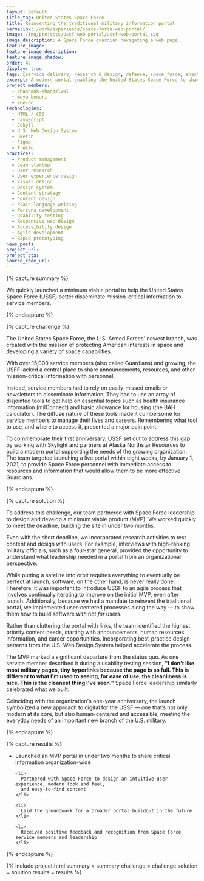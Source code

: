 ```yaml
---
layout: default
title_tag: United States Space Force
title: Reinventing the traditional military information portal
permalink: /work/experience/space-force-web-portal/
image: /img/projects/ussf_web_portal/ussf-web-portal.svg
image_description: A Space Force guardian navigating a web page.
feature_image:
feature_image_description:
feature_image_shadow:
order: 42
display: true
tags: [service delivery, research & design, defense, space force, shashank khandelwal, maya benari, zoe do]
excerpt: A modern portal enabling the United States Space Force to share critical information with a growing organization of over 15,000 service members.
project_members:
  - shashank-khandelwal
  - maya-benari
  - zoe-do
technologies:
  - HTML / CSS
  - JavaScript
  - Jekyll
  - U.S. Web Design System
  - Sketch
  - Figma
  - Trello
practices:
  - Product management
  - Lean startup
  - User research
  - User experience design
  - Visual design
  - Design system
  - Content strategy
  - Content design
  - Plain-language writing
  - Persona development
  - Usability testing
  - Responsive web design
  - Accessibility design
  - Agile development
  - Rapid prototyping
news_posts:
project_url:
project_cta:
source_code_url:
---
```


{% capture summary %}
  <p>
    We quickly launched a minimum viable portal to help the United States Space Force (USSF)
    better disseminate mission-critical information to service members.
  </p>
{% endcapture %}

{% capture challenge %}
  <p>
    The United States Space Force, the U.S. Armed Forces' newest branch, was created with the
    mission of protecting American interests in space and developing a variety of space
    capabilities.
  </p>

  <p>
    With over 15,000 service members (also called Guardians) and growing, the USFF lacked a
    central place to share announcements, resources, and other mission-critical information
    with personnel.
  </p>

  <p>
    Instead, service members had to rely on easily-missed emails or newsletters to disseminate
    information. They had to use an array of disjointed tools to get help on essential topics
    such as health insurance information (milConnect) and basic allowance for housing (the BAH calculator).
    The diffuse nature of these tools made it cumbersome for service members to manage their lives and careers.
    Remembering what tool to use, and where to access it, presented a major pain point.
  </p>

  <p>
    To commemorate their first anniversary, USSF set out  to address this gap by working with
    Skylight and partners at Alaska Northstar Resources to build a modern portal supporting
    the needs of the growing organization. The team targeted launching a live portal within
    eight weeks, by January 1, 2021, to provide Space Force personnel with immediate access
    to resources and information that would allow them to be more effective Guardians.
  </p>
{% endcapture %}

{% capture solution %}
  <p>
    To address this challenge, our team partnered with Space Force leadership to design and
    develop a minimum viable product (MVP). We worked quickly to meet the deadline,
    building the site in under two months.
  </p>

  <p>
    Even with the short deadline, we incorporated research activities to test content and design
    with users. For example, interviews with high-ranking military officials, such as a four-star
    general, provided the opportunity to understand what leadership needed in a portal from an
    organizational perspective.
  </p>

  <p>
    While putting a satellite into orbit requires everything to eventually be perfect at launch,
    software, on the other hand, is never really done. Therefore, it was important to introduce
    USSF to an agile process that involves continually iterating to improve on the initial MVP,
    even after launch. Additionally, because we had a mandate to reinvent the traditional portal,
    we implemented user-centered processes along the way &mdash; to show them how to build software
    <em>with</em> not <em>for</em> users.
  </p>

  <p>
    Rather than cluttering the portal with links, the team identified the highest priority
    content needs, starting with announcements, human resources information, and career
    opportunities. Incorporating best-practice design patterns from the U.S. Web Design
    System helped accelerate the process.
  </p>

  <p>
    The MVP marked a significant departure from the status quo. As one service member
    described it during a usability testing session, <b>"I don't like most military pages,
    tiny hyperlinks because the page is so full. This is different to what I'm used to seeing,
    for ease of use, the cleanliness is nice. This is the cleanest thing I've seen."</b> Space
    Force leadership similarly celebrated what we built.
  </p>

  <p>
    Coinciding with the organization's one-year anniversary, the launch symbolized a new approach
    to digital for the USSF &mdash; one that’s not only modern at its core, but also human-centered and
    accessible, meeting the everyday needs of an important new branch of the U.S. military.
  </p>
{% endcapture %}

{% capture results %}
  <ul>
    <li>
      Launched an MVP portal in under two months to share critical information organization-wide
    </li>

    <li>
      Partnered with Space Force to design an intuitive user experience, modern look and feel,
      and easy-to-find content
    </li>

    <li>
      Laid the groundwork for a broader portal buildout in the future
    </li>

    <li>
      Received positive feedback and recognition from Space Force service members and leadership
    </li>
  </ul>
{% endcapture %}

{% include project.html
  summary = summary
  challenge = challenge
  solution = solution
  results = results
%}

